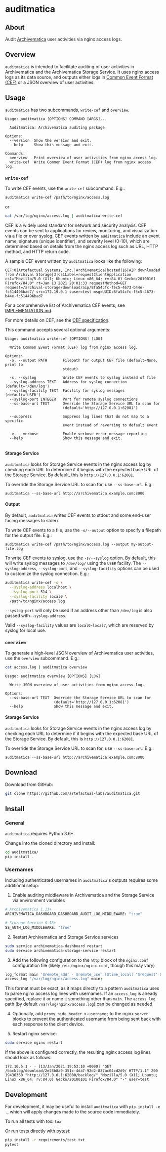 # auditmatica

## About

Audit [Archivematica][am] user activities via nginx access logs.

## Overview

`auditmatica` is intended to facilitate auditing of user activities in
Archivematica and the Archivematica Storage Service. It uses nginx access logs
as its data source, and outputs either logs in [Common Event Format (CEF)][cef]
or a JSON overview of user activities.

## Usage

`auditmatica` has two subcommands, `write-cef` and `overview`.

```
Usage: auditmatica [OPTIONS] COMMAND [ARGS]...

  Auditmatica: Archivematica auditing package

Options:
  --version  Show the version and exit.
  --help     Show this message and exit.

Commands:
  overview   Print overview of user activities from nginx access log.
  write-cef  Write Common Event Format (CEF) log from nginx access log.

```

### `write-cef`

To write CEF events, use the `write-cef` subcommand. E.g.:

```bash
auditmatica write-cef /path/to/nginx/access.log
```

or

```bash
cat /var/log/nginx/access.log | auditmatica write-cef
```

CEF is a widely used standard for network and security analysis. CEF events
can be sent to applications for review, monitoring, and visualization via a
file or over syslog. CEF events written by `auditmatica` include an event name,
signature (unique identifier), and severity level (0-10), which are determined
based on details from the nginx access log such as URL, HTTP method, and HTTP
return code.

A sample CEF event written by `auditmatica` looks like the following:

```
CEF:0|Artefactual Systems, Inc.|Archivematica|hosted|16|AIP downloaded from Archival Storage|3|cs1Label=requestClientApplication cs1="Mozilla/5.0 (X11; Ubuntu; Linux x86_64; rv:84.0) Gecko/20100101 Firefox/84.0" rt=Jan 13 2021 20:01:33 requestMethod=GET request=/archival-storage/download/aip/8fa54cfc-f5c5-4673-b44e-fc514496bad7/ src=172.19.0.1 suser=test msg=UUID:8fa54cfc-f5c5-4673-b44e-fc514496bad7
```

For a comprehensive list of Archivematica CEF events, see
[IMPLEMENTATION.md](IMPLEMENTATION.md).

For more details on CEF, see the [CEF specification][cef].

This command accepts several optional arguments:

```
Usage: auditmatica write-cef [OPTIONS] [LOG]

  Write Common Event Format (CEF) log from nginx access log.

Options:
  -o, --output PATH       Filepath for output CEF file (default=None, print to
                          stdout)

  -s, --syslog            Write CEF events to syslog instead of file
  --syslog-address TEXT   Address for syslog connection (default='/dev/log')
  --syslog-facility TEXT  Facility for syslog messages (default='USER')
  --syslog-port INTEGER   Port for remote syslog connections
  --ss-base-url TEXT      Override the Storage Service URL to scan for
                          (default='http://127.0.0.1:62081')

  --suppress              Suppress log lines that do not map to a specific
                          event instead of reverting to default event

  -v, --verbose           Enable verbose error message reporting
  --help                  Show this message and exit.


```

#### Storage Service

`auditmatica` looks for Storage Service events in the nginx access log by
checking each URL to determine if it begins with the expected base URL of the
Storage Service. By default, this is `http://127.0.0.1:62081`.

To override the Storage Service URL to scan for, use `--ss-base-url`. E.g.:

```
auditmatica --ss-base-url http://archivematica.example.com:8000
```

#### Output

By default, `auditmatica` writes CEF events to stdout and some end-user facing
messages to stderr.

To write CEF events to a file, use the `-o/--output` option to specify a
filepath for the output file. E.g.:

```
auditmatica write-cef /path/to/nginx/access.log --output my-output-file.log
```

To write CEF events to [syslog][syslog], use the `-s/--syslog` option. By
default, this will write syslog messages to `/dev/log/` using the `USER`
facility. The `--syslog-address`, `--syslog-port`, and `--syslog-facility`
options can be used to customize the syslog connection. E.g.: 

```bash
auditmatica write-cef -s \
  --syslog-address localhost \
  --syslog-port 514 \
  --syslog-facility local0 \
  /path/to/nginx/access.log
```

`--syslog-port` will only be used if an address other than `/dev/log` is also
passed with`--syslog-address`.

Valid `--syslog-facility` values are `local0`-`local7`, which are reserved by
syslog for local use.

### `overview`

To generate a high-level JSON overview of Archivematica user activities, use
the `overview` subcommand. E.g.:

```bash
cat access.log | auditmatica overview
```
```
Usage: auditmatica overview [OPTIONS] [LOG]

  Write JSON overview of user activities from nginx access log.

Options:
  --ss-base-url TEXT  Override the Storage Service URL to scan for
                      (default='http://127.0.0.1:62081')
  --help              Show this message and exit.

```

#### Storage Service

`auditmatica` looks for Storage Service events in the nginx access log by
checking each URL to determine if it begins with the expected base URL of the
Storage Service. By default, this is `http://127.0.0.1:62081`.

To override the Storage Service URL to scan for, use `--ss-base-url`. E.g.:

```
auditmatica --ss-base-url http://archivematica.example.com:8000
```

## Download

Download from GitHub:

```bash
git clone https://github.com/artefactual-labs/auditmatica.git
```

## Install

### General

`auditmatica` requires Python 3.6+.

Change into the cloned directory and install:

```bash
cd auditmatica/
pip install .
```

### Usernames

Including authenticated usernames in `auditmatica`'s outputs requires some
additional setup:

1. Enable auditing middleware in Archivematica and the Storage Service via
environment variables
```bash
# Archivematica 1.13+
ARCHIVEMATICA_DASHBOARD_DASHBOARD_AUDIT_LOG_MIDDLEWARE: "true"

# Storage Service 0.18+
SS_AUTH_LOG_MIDDLEWARE: "true"
```

2. Restart Archivematica and Storage Service services
```bash
sudo service archivematica-dashboard restart
sudo service archivematica-storage-service restart
```

3. Add the following configuration to the `http` block of the `nginx.conf`
configuration file (likely `/etc/nginx/nginx.conf`, though this may vary)
```bash
log_format main '$remote_addr - $remote_user [$time_local] "$request" $status $body_bytes_sent "$http_referer" "$http_user_agent" "$http_x_forwarded_for" user=$upstream_http_x_username';
access_log "/var/log/nginx/access.log" main;
```
This format must be exact, as it maps directly to a pattern `auditmatica` uses
to parse nginx access log lines with usernames. If an `access_log` is already
specified, replace it or name it something other than `main`. The `access_log`
path (by default `/var/log/nginx/access.log`) can be changed as needed.

4. Optionally, add `proxy_hide_header x-username;` to the nginx `server` blocks
to prevent the authenticated username from being sent back with each response
to the client device.

5. Restart nginx service:
```bash
sudo service nginx restart
```

If the above is configured correctly, the resulting nginx access log lines
should look as follows:
```
172.10.5.1 - - [13/Jan/2021:19:53:10 +0000] "GET /backlog/download/2e28b8a9-351c-4da7-92d2-837ac04cd2d9/ HTTP/1.1" 200 19436360 "http://127.0.0.1:62080/backlog/" "Mozilla/5.0 (X11; Ubuntu; Linux x86_64; rv:84.0) Gecko/20100101 Firefox/84.0" "-" user=test
```

## Development

For development, it may be useful to install `auditmatica` with
`pip install -e .`, which will apply changes made to the source code
immediately.

To run all tests with tox: `tox`

Or run tests directly with pytest:
```bash
pip install -r requirements/test.txt
pytest
```

[am]: https://archivematica.org
[cef]: https://community.microfocus.com/t5/ArcSight-Connectors/ArcSight-Common-Event-Format-CEF-Implementation-Standard/ta-p/1645557
[syslog]: https://tools.ietf.org/html/rfc5424
